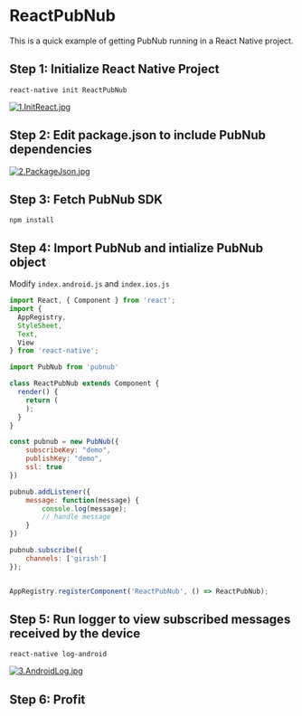 # ReactPubNub

This is a quick example of getting PubNub running in a React Native project.

## Step 1: Initialize React Native Project

`react-native init ReactPubNub`

[![1.InitReact.jpg](https://s12.postimg.org/4vit9du65/1_Init_React.jpg)](https://postimg.org/image/lw1pi277d/)

## Step 2: Edit package.json to include PubNub dependencies

[![2.PackageJson.jpg](https://s17.postimg.org/p590ink4v/2_Package_Json.jpg)](https://postimg.org/image/nq7ftxj1n/)

## Step 3: Fetch PubNub SDK

`npm install`

## Step 4: Import PubNub and intialize PubNub object

Modify `index.android.js` and `index.ios.js`

```javascript
import React, { Component } from 'react';
import {
  AppRegistry,
  StyleSheet,
  Text,
  View
} from 'react-native';

import PubNub from 'pubnub'

class ReactPubNub extends Component {
  render() {
    return (
    );
  }
}

const pubnub = new PubNub({
    subscribeKey: "demo",
    publishKey: "demo",
    ssl: true
})

pubnub.addListener({
    message: function(message) {
        console.log(message);
        // handle message
    }
})

pubnub.subscribe({ 
    channels: ['girish'] 
});


AppRegistry.registerComponent('ReactPubNub', () => ReactPubNub);

```

## Step 5: Run logger to view subscribed messages received by the device
`react-native log-android`

[![3.AndroidLog.jpg](https://s13.postimg.org/6wvx1e43b/3_Android_Log.jpg)](https://postimg.org/image/7mepdr4mr/)

## Step 6: Profit

